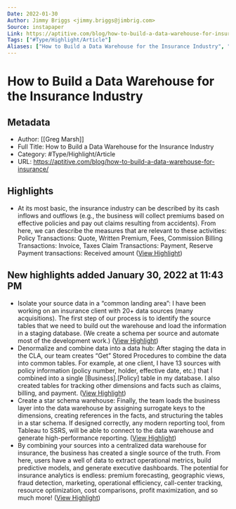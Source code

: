 ```yaml
---
Date: 2022-01-30
Author: Jimmy Briggs <jimmy.briggs@jimbrig.com>
Source: instapaper
Link: https://aptitive.com/blog/how-to-build-a-data-warehouse-for-insurance/
Tags: ["#Type/Highlight/Article"]
Aliases: ["How to Build a Data Warehouse for the Insurance Industry", "How to Build a Data Warehouse for the Insurance Industry"]
---
```

# How to Build a Data Warehouse for the Insurance Industry

## Metadata
- Author: [[Greg Marsh]]
- Full Title: How to Build a Data Warehouse for the Insurance Industry
- Category: #Type/Highlight/Article
- URL: https://aptitive.com/blog/how-to-build-a-data-warehouse-for-insurance/

## Highlights
- At its most basic, the insurance industry can be described by its cash inflows and outflows (e.g., the business will collect premiums based on effective policies and pay out claims resulting from accidents). From here, we can describe the measures that are relevant to these activities:
  Policy Transactions: Quote, Written Premium, Fees, Commission
  Billing Transactions: Invoice, Taxes
  Claim Transactions: Payment, Reserve
  Payment transactions: Received amount ([View Highlight](https://instapaper.com/read/1479629171/18661325))
## New highlights added January 30, 2022 at 11:43 PM
- Isolate your source data in a “common landing area”: I have been working on an insurance client with 20+ data sources (many acquisitions). The first step of our process is to identify the source tables that we need to build out the warehouse and load the information in a staging database. (We create a schema per source and automate most of the development work.) ([View Highlight](https://instapaper.com/read/1479629171/18661478))
- Denormalize and combine data into a data hub: After staging the data in the CLA, our team creates “Get” Stored Procedures to combine the data into common tables. For example, at one client, I have 13 sources with policy information (policy number, holder, effective date, etc.) that I combined into a single [Business].[Policy] table in my database. I also created tables for tracking other dimensions and facts such as claims, billing, and payment. ([View Highlight](https://instapaper.com/read/1479629171/18661479))
- Create a star schema warehouse: Finally, the team loads the business layer into the data warehouse by assigning surrogate keys to the dimensions, creating references in the facts, and structuring the tables in a star schema. If designed correctly, any modern reporting tool, from Tableau to SSRS, will be able to connect to the data warehouse and generate high-performance reporting. ([View Highlight](https://instapaper.com/read/1479629171/18661480))
- By combining your sources into a centralized data warehouse for insurance, the business has created a single source of the truth. From here, users have a well of data to extract operational metrics, build predictive models, and generate executive dashboards. The potential for insurance analytics is endless: premium forecasting, geographic views, fraud detection, marketing, operational efficiency, call-center tracking, resource optimization, cost comparisons, profit maximization, and so much more! ([View Highlight](https://instapaper.com/read/1479629171/18661485))
